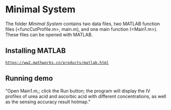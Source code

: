 # Minimal System

The folder *Minimal System* contains two data files, two MATLAB function files (<funcCutProfile.m>, main.m), and one main function (<Main1.m>). These files can be opened with MATLAB.

## Installing MATLAB

<code>https://ww2.mathworks.cn/products/matlab.html</code>

## Running demo

"Open Main1.m,; click the Run button; the program will display the IV profiles of urea acid and ascorbic acid with different concentrations, as well as the sensing accuracy result hotmap."

